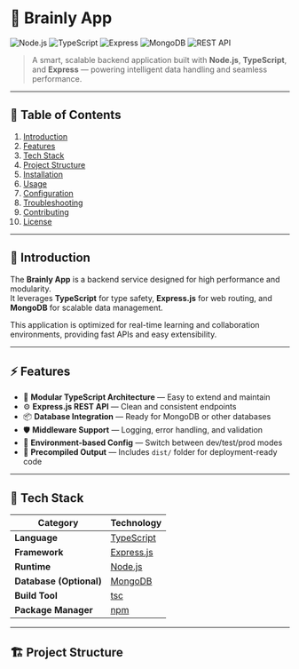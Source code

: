 # 🧠 Brainly App

![Node.js](https://img.shields.io/badge/Node.js-339933?style=for-the-badge&logo=nodedotjs&logoColor=white)
![TypeScript](https://img.shields.io/badge/TypeScript-007ACC?style=for-the-badge&logo=typescript&logoColor=white)
![Express](https://img.shields.io/badge/Express.js-000000?style=for-the-badge&logo=express&logoColor=white)
![MongoDB](https://img.shields.io/badge/MongoDB-4EA94B?style=for-the-badge&logo=mongodb&logoColor=white)
![REST API](https://img.shields.io/badge/REST%20API-005571?style=for-the-badge&logo=swagger&logoColor=white)

> A smart, scalable backend application built with **Node.js**, **TypeScript**, and **Express** — powering intelligent data handling and seamless performance.

---

## 📖 Table of Contents

1. [Introduction](#-introduction)
2. [Features](#-features)
3. [Tech Stack](#-tech-stack)
4. [Project Structure](#-project-structure)
5. [Installation](#-installation)
6. [Usage](#-usage)
7. [Configuration](#-configuration)
8. [Troubleshooting](#-troubleshooting)
9. [Contributing](#-contributing)
10. [License](#-license)

---

## 🧩 Introduction

The **Brainly App** is a backend service designed for high performance and modularity.  
It leverages **TypeScript** for type safety, **Express.js** for web routing, and **MongoDB** for scalable data management.  

This application is optimized for real-time learning and collaboration environments, providing fast APIs and easy extensibility.

---

## ⚡ Features

- 🧠 **Modular TypeScript Architecture** — Easy to extend and maintain  
- ⚙️ **Express.js REST API** — Clean and consistent endpoints  
- 📦 **Database Integration** — Ready for MongoDB or other databases  
- 🛡️ **Middleware Support** — Logging, error handling, and validation  
- 🧰 **Environment-based Config** — Switch between dev/test/prod modes  
- 🚀 **Precompiled Output** — Includes `dist/` folder for deployment-ready code  

---

## 🧰 Tech Stack

| Category | Technology |
|-----------|-------------|
| **Language** | [TypeScript](https://www.typescriptlang.org/) |
| **Framework** | [Express.js](https://expressjs.com/) |
| **Runtime** | [Node.js](https://nodejs.org/) |
| **Database (Optional)** | [MongoDB](https://www.mongodb.com/) |
| **Build Tool** | [tsc](https://www.typescriptlang.org/docs/handbook/compiler-options.html) |
| **Package Manager** | [npm](https://www.npmjs.com/) |

---

## 🏗️ Project Structure

